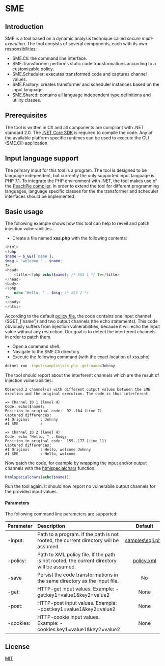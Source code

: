 # SME

## Introduction
SME is a tool based on a dynamic analysis technique called *secure multi-execution*. The tool consists of several components, each with its own responsibilities:
  - SME.Cli: the command line interface.
  - SME.Transformer: performs static code transformations according to a customizable policy. 
  - SME.Scheduler: executes transformed code and captures channel values.
  - SME.Factory: creates transformer and scheduler instances based on the input language.
  - SME.Shared: contains all language independent type definitions and utility classes.

## Prerequisites
The tool is written in C# and all components are compliant with .NET standard 2.0. 
The [.NET Core SDK](https://dotnet.microsoft.com/download/dotnet-core/2.1) is required to compile the code. Any of the available platform specific runtimes can be used to execute the CLI (SME.Cli) application.

## Input language support
The primary input for this tool is a program. The tool is designed to be language independent, but currently the only supported input language is PHP 7.1. To integrate the PHP environment with .NET, the tool makes use of the [PeachPie compiler](https://github.com/peachpiecompiler/peachpie). In order to extend the tool for different programming languages, language specific classes for the the transformer and scheduler interfaces should be implemented.

## Basic usage
The following example shows how this tool can help to reveil and patch injection vulnerabilities.
- Create a file named **xss.php** with the following contents:
```php
<html>
<?php
$name = $_GET['name'];
$msg = 'welcome ' . $name;
?>
<head>
    <title><?php echo($name); /* XSS 1 */ ?></title>
</head>
<body>
<?php 
	echo "Hello, " . $msg; /* XSS 2 */ 
?>
</body>
</html>
```
According to the default [policy file](https://github.com/Jokelab/SME/blob/master/SME.Cli/policy.xml), the code contains one input channel ($GET_['name']) and two output channels (the echo statements). This code obviously suffers from injection vulnerabilities, because it will echo the input value without any restriction. Our goal is to detect the interferent channels in order to patch them.
- Open a command shell.
- Navigate to the SME.Cli directory.
- Execute the following command (with the exact location of xss.php)
```sh
dotnet run -input:samples\xss.php -get:name=Johnny  
```
The tool should report about the interferent channels which are the result of injection vulnerabilities:
```
Observed 2 channel(s) with different output values between the SME exection and the original execution. The code is thus interferent.

=> Channel ID 1 (level H)
Code: echo($name);
Position in original code:  92..104 (Line 7)
Captured differences:
#1 Original     : Johnny
#1 SME          :

=> Channel ID 2 (level H)
Code: echo "Hello, " . $msg;
Position in original code:  155..177 (Line 11)
Captured differences:
#1 Original     : Hello, welcome Johnny
#1 SME          : Hello, welcome
```
Now patch the code, for example by wrapping the input and/or output channels with the [htmlspecialchars](http://php.net/manual/en/function.htmlspecialchars.php) function:
```php
htmlspecialchars(echo($name));
```
Run the tool again. It should now report no vulnerabile output channels for the provided input values.

#### Parameters

The following command line parameters are supported:

| Parameter     | Description  | Default       
| ------------- |:-------------|:-------------:|
| -input:<path>      | Path to a program. If the path is not rooted, the current directory will be assumed. | [samples\sqli.php](https://github.com/Jokelab/SME/blob/master/SME.Cli/samples/sqli.php)
| -policy:<path>      | Path to XML policy file. If the path is not rooted, the current directory will be assumed. | [policy.xml](https://github.com/Jokelab/SME/blob/master/SME.Cli/policy.xml)
| -save| Persist the code transformations in the same directory as the input file.       | No
| -get:<values> | HTTP-get input values. Example: -get:key1=value1&key2=value2       | None
| -post:<values> | HTTP-post input values. Example: -post:key1=value1&key2=value2      | None
| -cookies:<values> | HTTP-cookie input values. Example: -cookies:key1=value1&key2=value2 | None 


License
----

[MIT](https://github.com/Jokelab/SME/blob/master/LICENSE)

